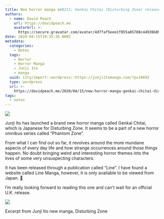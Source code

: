 ```yaml
---
title: New horror manga &#8211; Genkai Chitai (Disturbing Zone) released in Japan
authors:
  - name: David Peach
    url: https://davidpeach.me
    avatarUrl: >-
      https://secure.gravatar.com/avatar/4d7faf5eee1f055a85788c44936b8995eaab6dfb004e7854ec747ccb272e91ee?s=96&d=mm&r=g
date: 2020-04-15T19:35:26.000Z
metadata:
  categories:
    - Notes
  tags:
    - Horror
    - Horror Manga
    - Junji Ito
    - manga
  uuid: 11ty/import::wordpress::https://junjiitomanga.com/?p=34692
  type: wordpress
  url: >-
    https://davidpeach.me/2020/04/15/new-horror-manga-genkai-chitai-disturbing-zone/
tags:
  - notes
---
```

[![](/assets/main-600x408-kmaK45lTJ4Qk.png)](/assets/main-600x408-kmaK45lTJ4Qk.png)

Junji Ito has launched a brand new horror manga called Genkai Chitai, which is Japanese for Disturbing Zone. It seems to be a part of a new horror omnibus series called “Phantom Zone”.

From what I can find out so far, it revolves around the more mundane aspects of every day life and how strange occurrences around those things happen. No doubt bringing weird and interesting horror themes into the lives of some very unsuspecting characters.

It has been released through a publication called “Line”. I have found a website called Line Manga, however, it is only available to be viewed from Japan. 🙁

I’m really looking forward to reading this one and can’t wait for an official U.K. release.

[![](/assets/sub1-707x1024-XxDznTXoHXeg.png)](/assets/sub1-707x1024-XxDznTXoHXeg.png)

Excerpt from Junji Ito new manga, Disturbing Zone